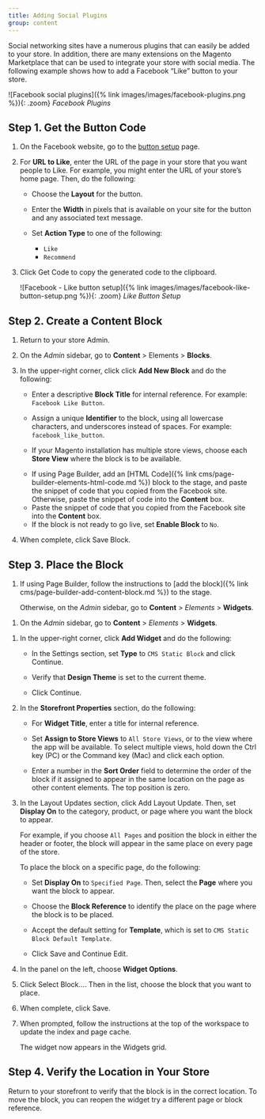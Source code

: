 ```yaml
---
title: Adding Social Plugins
group: content
---
```


Social networking sites have a numerous plugins that can easily be added to your store. In addition, there are many extensions on the Magento Marketplace that can be used to integrate your store with social media. The following example shows how to add a Facebook “Like” button to your store.

![Facebook social plugins]({% link images/images/facebook-plugins.png %}){: .zoom}
_Facebook Plugins_

## Step 1. Get the Button Code

1. On the Facebook website, go to the [button setup][1] page.

1. For **URL to Like**, enter the URL of the page in your store that you want people to Like. For example, you might enter the URL of your store’s home page. Then, do the following:

    - Choose the **Layout** for the button.

    - Enter the **Width** in pixels that is available on your site for the button and any associated text message.

    - Set **Action Type** to one of the following:

        - `Like`
        - `Recommend`

1. Click <span class="btn">Get Code</span> to copy the generated code to the clipboard.

    ![Facebook - Like button setup]({% link images/images/facebook-like-button-setup.png %}){: .zoom}
    _Like Button Setup_

## Step 2. Create a Content Block

1. Return to your store Admin.

1. On the _Admin_ sidebar, go to **Content** > Elements > **Blocks**.

1. In the upper-right corner, click click **Add New Block** and do the following:

    - Enter a descriptive **Block Title** for internal reference. For example: `Facebook Like Button`.

    - Assign a unique **Identifier** to the block, using all lowercase characters, and underscores instead of spaces. For example: `facebook_like_button`.

    - If your Magento installation has multiple store views, choose each **Store View** where the block is to be available.

    <!--{% if "Default.EE-B2B" contains site.edition %}-->
    - If using Page Builder, add an [HTML Code]({% link cms/page-builder-elements-html-code.md %}) block to the stage, and paste the snippet of code that you copied from the Facebook site. Otherwise, paste the snippet of code into the **Content** box.
    <!--{% endif %}-->
    <!--{% if "Default.CE Only" contains site.edition %}-->
    - Paste the snippet of code that you copied from the Facebook site into the **Content** box.
    <!--{% endif %}-->

    - If the block is not ready to go live, set **Enable Block** to `No`.

1. When complete, click <span class="btn">Save Block</span>.

## Step 3. Place the Block

<!--{% if "Default.EE-B2B" contains site.edition %}-->
1. If using Page Builder, follow the instructions to [add the block]({% link cms/page-builder-add-content-block.md %}) to the stage.

   Otherwise, on the _Admin_ sidebar, go to **Content** > _Elements_ > **Widgets**.
<!--{% endif %}-->
<!--{% if "Default.CE Only" contains site.edition %}-->
1. On the _Admin_ sidebar, go to **Content** > _Elements_ > **Widgets**.
<!--{% endif %}-->

1. In the upper-right corner, click **Add Widget** and do the following:

    - In the Settings section, set **Type** to `CMS Static Block` and click <span class="btn">Continue</span>.

    - Verify that **Design Theme** is set to the current theme.

    - Click <span class="btn">Continue</span>.

1. In the **Storefront Properties** section, do the following:

    - For **Widget Title**, enter a title for internal reference.

    - Set **Assign to Store Views** to `All Store Views`, or to the view where the app will be available. To select multiple views, hold down the Ctrl key (PC) or the Command key (Mac) and click each option.

    - Enter a number in the **Sort Order** field to determine the order of the block if it assigned to appear in the same location on the page as other content elements. The top position is zero.

1. In the Layout Updates section, click <span class="btn">Add Layout Update</span>. Then, set **Display On** to the category, product, or page where you want the block to appear.

    For example, if you choose `All Pages` and position the block in either the header or footer, the block will appear in the same place on every page of the store.

    To place the block on a specific page, do the following:

    - Set **Display On** to `Specified Page`. Then, select the **Page** where you want the block to appear.

    - Choose the **Block Reference** to identify the place on the page where the block is to be placed.

    - Accept the default setting for **Template**, which is set to `CMS Static Block Default Template`.

    - Click <span class="btn">Save and Continue Edit</span>.

1. In the panel on the left, choose **Widget Options**.

1. Click <span class="btn">Select Block…</span>. Then in the list, choose the block that you want to place.

1. When complete, click <span class="btn">Save</span>.

1. When prompted, follow the instructions at the top of the workspace to update the index and page cache.

    The widget now appears in the Widgets grid.

## Step 4. Verify the Location in Your Store

Return to your storefront to verify that the block is in the correct location. To move the block, you can reopen the widget try a different page or block reference.

[1]: https://developers.facebook.com/docs/plugins/like-button
